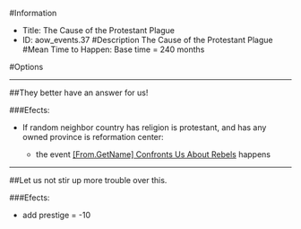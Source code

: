 #Information
 - Title: The Cause of the Protestant Plague
 - ID: aow_events.37
#Description
The Cause of the Protestant Plague
#Mean Time to Happen:
Base time = 240 months

#Options

___
##They better have an answer for us!

###Efects:<ul><li>If random neighbor country has religion is protestant, and  has any owned province is reformation center:</li><ul><li>the event [[From.GetName] Confronts Us About Rebels](../events/from_getname_confronts_us_about_rebels.md) happens</li></ul></ul>

___
##Let us not stir up more trouble over this.

###Efects:<ul><li>add prestige = -10</li></ul>
